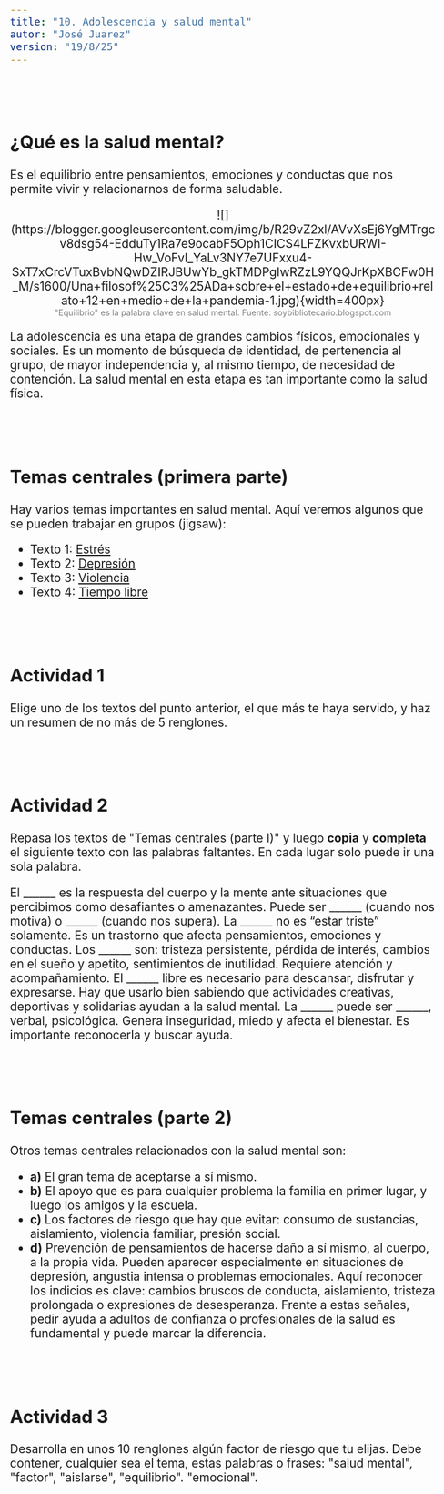 ```yaml
---
title: "10. Adolescencia y salud mental"
autor: "José Juarez"
version: "19/8/25"
---
```


<span hidden>Local path of the file: "H:/cfr/sad4/"</span>
<span hidden>Local path of images: "H:/cfr/sad4/_i/"</span>


<br><br>


## ¿Qué es la salud mental?

Es el equilibrio entre pensamientos, emociones y conductas que nos permite vivir y relacionarnos de forma saludable.

<span hidden>Image</span>
   <center>![](https://blogger.googleusercontent.com/img/b/R29vZ2xl/AVvXsEj6YgMTrgcv8dsg54-EdduTy1Ra7e9ocabF5Oph1CICS4LFZKvxbURWI-Hw_VoFvI_YaLv3NY7e7UFxxu4-SxT7xCrcVTuxBvbNQwDZIRJBUwYb_gkTMDPgIwRZzL9YQQJrKpXBCFw0H_M/s1600/Una+filosof%25C3%25ADa+sobre+el+estado+de+equilibrio+relato+12+en+medio+de+la+pandemia-1.jpg){width=400px}</center>
   <center><span class="grey3 size70">"Equilibrio" es la palabra clave en salud mental. Fuente: soybibliotecario.blogspot.com</span></center>

La adolescencia es una etapa de grandes cambios físicos, emocionales y sociales. Es un momento de búsqueda de identidad, de pertenencia al grupo, de mayor independencia y, al mismo tiempo, de necesidad de contención. La salud mental en esta etapa es tan importante como la salud física.


<br><br>


## Temas centrales (primera parte)

Hay varios temas importantes en salud mental. Aquí veremos algunos que se pueden trabajar en grupos (jigsaw):

- Texto 1: [Estrés](10_salud_mental_texto_estres.html)
- Texto 2: [Depresión](10_salud_mental_texto_depresion)
- Texto 3: [Violencia](10_salud_mental_texto_violencia.html)
- Texto 4: [Tiempo libre](10_salud_mental_texto_tiempolibre)


<br><br>


## Actividad 1

Elige uno de los textos del punto anterior, el que más te haya servido, y haz un resumen de no más de 5 renglones.


<br><br>

## Actividad 2

Repasa los textos de "Temas centrales (parte I)" y luego **copia** y **completa** el siguiente texto con las palabras faltantes. En cada lugar solo puede ir una sola palabra. 

El ______ es la respuesta del cuerpo y la mente ante situaciones que percibimos como desafiantes o amenazantes. Puede ser ______ (cuando nos motiva) o ______ (cuando nos supera).
La ______ no es “estar triste” solamente. Es un trastorno que afecta pensamientos, emociones y conductas. Los ______ son: tristeza persistente, pérdida de interés, cambios en el sueño y apetito, sentimientos de inutilidad. Requiere atención y acompañamiento. El ______ libre es necesario para descansar, disfrutar y expresarse. Hay que usarlo bien sabiendo que actividades creativas, deportivas y solidarias ayudan a la salud mental.
La ______ puede ser ______, verbal, psicológica. Genera inseguridad, miedo y afecta el bienestar. Es importante reconocerla y buscar ayuda.

<div hidden>
El ___estrés___ es la respuesta del cuerpo y la mente ante situaciones que percibimos como desafiantes o amenazantes. Puede ser ___positivo___ (cuando nos motiva) o ___negativo___ (cuando nos supera).
La ___depresión___ no es “estar triste” solamente. Es un trastorno que afecta pensamientos, emociones y conductas. Los ___síntomas___ son: tristeza persistente, pérdida de interés, cambios en el sueño y apetito, sentimientos de inutilidad. Requiere atención y acompañamiento. El ___tiempo___ libre es necesario para descansar, disfrutar y expresarse. Hay que usarlo bien sabiendo que actividades creativas, deportivas y solidarias ayudan a la salud mental.
La ___violencia___ puede ser ___física___, verbal, psicológica. Genera inseguridad, miedo y afecta el bienestar. Es importante reconocerla y buscar ayuda.
</div>


<br><br>


## Temas centrales (parte 2)

Otros temas centrales relacionados con la salud mental son: 

- **a)** El gran tema de aceptarse a sí mismo.
- **b)** El apoyo que es para cualquier problema la familia en primer lugar, y luego los amigos y la escuela.
- **c)** Los factores de riesgo que hay que evitar: consumo de sustancias, aislamiento, violencia familiar, presión social.
- **d)** Prevención de pensamientos de hacerse daño a sí mismo, al cuerpo, a la propia vida. Pueden aparecer especialmente en situaciones de depresión, angustia intensa o problemas emocionales. Aquí reconocer los indicios es clave: cambios bruscos de conducta, aislamiento, tristeza prolongada o expresiones de desesperanza. Frente a estas señales, pedir ayuda a adultos de confianza o profesionales de la salud es fundamental y puede marcar la diferencia.


<br><br>


## Actividad 3

Desarrolla en unos 10 renglones algún factor de riesgo que tu elijas. Debe contener, cualquier sea el tema, estas palabras o frases: "salud mental", "factor", "aislarse", "equilibrio". "emocional".



<div hidden>

#### a) Estrés

* El estrés es la respuesta del cuerpo y la mente ante situaciones que percibimos como desafiantes o amenazantes.
* Puede ser positivo (cuando nos motiva) o negativo (cuando nos supera).

**Ejemplo:** nervios antes de un examen vs. ansiedad constante que impide concentrarse.

#### b) Depresión

* No es “estar triste” solamente: es un trastorno que afecta pensamientos, emociones y conductas.
* Síntomas: tristeza persistente, pérdida de interés, cambios en el sueño y apetito, sentimientos de inutilidad.
* Requiere atención y acompañamiento.

#### c) Tiempo libre

* Espacio para descansar, disfrutar y expresarse.
* Es clave para reducir el estrés y fortalecer la autoestima.
* Actividades creativas, deportivas y solidarias ayudan a la salud mental.

#### d) Violencia

* Puede ser física, verbal, psicológica o simbólica.
* Genera inseguridad, miedo y afecta el bienestar.
* Es importante reconocerla y buscar ayuda.

#### e) Suicidio

* Tema delicado, pero necesario: es la segunda causa de muerte en adolescentes a nivel mundial.
* Señales de alerta: hablar de muerte, aislamiento, regalar pertenencias, cambios drásticos de conducta.
* Siempre es importante pedir ayuda y no minimizar estas señales.

#### f) Factores de riesgo y de protección

* **Riesgo:** consumo de sustancias, aislamiento, violencia familiar, presión social, bullying.
* **Protección:** buena comunicación con la familia, amistades positivas, proyectos personales, participación en actividades escolares o comunitarias.

#### g) La importancia de la familia, los pares y la escuela

* La **familia** ofrece seguridad y apoyo emocional.
* El **grupo de amigos** ayuda a construir identidad y compartir experiencias.
* La **escuela** es un espacio de aprendizaje, contención y desarrollo de vínculos.

#### h) Aceptación de sí mismo

* Conocerse y aceptarse es un proceso clave en la adolescencia.
* Compararse constantemente con otros puede dañar la autoestima.
* Reconocer las propias fortalezas y debilidades es parte de crecer.

---

### 3. Disparador: *El circo de las mariposas* 🦋

Este cortometraje muestra cómo el reconocimiento, la aceptación y el acompañamiento pueden transformar la vida de una persona.

**Preguntas para la reflexión:**

1. ¿Qué sentimientos te despertó la historia?
2. ¿Qué rol cumplen los demás en el proceso de aceptación de uno mismo?
3. ¿Por qué es importante que alguien crea en nosotros?
4. ¿Qué relación encontrás entre la historia y los temas de salud mental en la adolescencia?

---

### 4. Actividades

1. **Mapa de apoyos**

   * Dibujar un círculo en una hoja con tu nombre en el centro.
   * Alrededor, escribir personas o espacios donde te sentís contenido (familia, amigos, escuela, actividades).
   * Reflexionar: ¿qué pasa si me falta alguno de esos apoyos?

2. **Caja de recursos** (en grupo)

   * Armar entre todos una lista de actividades que ayudan a sentirse mejor cuando uno está estresado o triste (ej.: escuchar música, charlar, caminar, hacer deporte, escribir).
   * Pegarlas en un afiche para tenerlo como recordatorio.

3. **Debate guiado**

   * Tema: *¿Las redes sociales ayudan o complican la aceptación de uno mismo en la adolescencia?*

4. **Escritura personal**

   * Redactar un breve texto titulado: *“Lo que me hace fuerte”*.
   * Compartir voluntariamente en pequeños grupos.

---

### 5. Cierre

La adolescencia puede traer momentos difíciles, pero también es una etapa de oportunidades para crecer, conocerse y aprender a cuidarse. La familia, los amigos y la escuela son pilares importantes en este camino. Recordemos que pedir ayuda no es signo de debilidad, sino de fortaleza.

</div>



<!-- HTML style definitions -->
<style>
/* Colors */
.grey1 {color: #b3b3b3;} /* my light-grey */
.grey2 {color: #999999;} /* my middle-grey */
.grey3 {color: #808080;} /* my dark-grey */
.blue1 {color: #6495ed;} /* nvim blue */
.blue2 {color: #276cdf;} /* Andrew Ng Blue */
.sky1 {color: #7dbed8;} /* nvim sky */
.sky2 {color: #27a2db;}   /* my sky */
.green {color: #81b524;} /* my green */
.red1 {color: #ec5469;} /* my coral-red */
.red2 {color: #f44336;} /* my red */
.rose {color: #ec9998:} /* nvim rose */
.gold {color: #df9d43;} /* Andrew Ng gold */
.orange1 {color: #fda556;} /* nvim orange */
.orange2 {color: #ff9505;} /*Andrew Ng orange */
.purple1 {color: #ff40ff;} /* Andrew Ng purple */
.purple2 {color: #d164d7;} /* Andrew Ng purple */
/* Font Size */
.size90 {font-size: 0.9em;}
.size85 {font-size: 0.85em;}
.size80 {font-size: 0.8em;}
.size70 {font-size: 0.7em;}
.size60 {font-size: 0.6em;}
.size50 {font-size: 0.5em;}
/* Document General Font Size */
body {font-size: 1.3em;}
</style>
<!-- Use <span> inline and <div> with several lines --->
